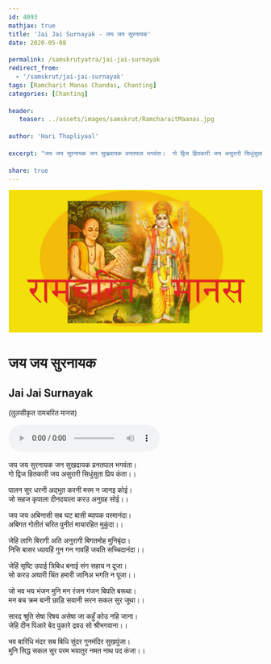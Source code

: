```yaml
---    
id: 4093    
mathjax: true    
title: 'Jai Jai Surnayak - जय जय सुरनायक'    
date: 2020-05-08    

permalink: /samskrutyatra/jai-jai-surnayak
redirect_from: 
  - '/samskrut/jai-jai-surnayak'
tags: [Ramcharit Manas Chandas, Chanting]
categories: [Chanting]
    
header:    
   teaser: ../assets/images/samskrut/RamcharaitMaanas.jpg    
    
author: 'Hari Thapliyaal'    
    
excerpt: "जय जय सुरनायक जन सुखदायक प्रनतपाल भगवंता।  गो द्विज हितकारी जय असुरारी सिधुंसुता प्रिय कंता।।"   
    
share: true    
---    
```

    
![](../assets/images/samskrut/RamcharaitMaanas.jpg)    
    
# जय जय सुरनायक     
## Jai Jai Surnayak    
(तुलसीकृत रामचरित मानस)    
    
<audio controls>
  <source src="https://raw.githubusercontent.com/dasarpai/DAI-mp3/main/dasarpai-mp3/029-JaijaiSurNayak.mp3" type="audio/mp3">
  Your browser does not support the audio element.
</audio>     
    
जय जय सुरनायक जन सुखदायक प्रनतपाल भगवंता।    
गो द्विज हितकारी जय असुरारी सिधुंसुता प्रिय कंता।।    
    
    
पालन सुर धरनी अद्भुत करनी मरम न जानइ कोई।    
जो सहज कृपाला दीनदयाला करउ अनुग्रह सोई।।    
    
जय जय अबिनासी सब घट बासी ब्यापक परमानंदा।    
अबिगत गोतीतं चरित पुनीतं मायारहित मुकुंदा।।    
    
जेहि लागि बिरागी अति अनुरागी बिगतमोह मुनिबृंदा।    
निसि बासर ध्यावहिं गुन गन गावहिं जयति सच्चिदानंदा।।    
    
जेहिं सृष्टि उपाई त्रिबिध बनाई संग सहाय न दूजा।    
सो करउ अघारी चिंत हमारी जानिअ भगति न पूजा।।    
    
जो भव भय भंजन मुनि मन रंजन गंजन बिपति बरूथा।    
मन बच क्रम बानी छाड़ि सयानी सरन सकल सुर जूथा।।    
    
सारद श्रुति सेषा रिषय असेषा जा कहुँ कोउ नहि जाना।    
जेहि दीन पिआरे बेद पुकारे द्रवउ सो श्रीभगवाना।।    
    
भव बारिधि मंदर सब बिधि सुंदर गुनमंदिर सुखपुंजा।    
मुनि सिद्ध सकल सुर परम भयातुर नमत नाथ पद कंजा।।    
    
